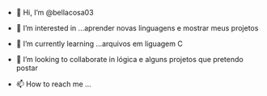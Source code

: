 - 👋 Hi, I’m @bellacosa03
- 👀 I’m interested in ...aprender novas linguagens e  mostrar meus projetos
- 🌱 I’m currently learning ...arquivos em liguagem C
- 💞️ I’m looking to collaborate in lógica  e alguns projetos que pretendo postar

- 📫 How to reach me ...

<!---
bellacosa03/bellacosa03 is a ✨ special ✨ repository because its `README.md` (this file) appears on your GitHub profile.
You can click the Preview link to take a look at your changes.
--->
